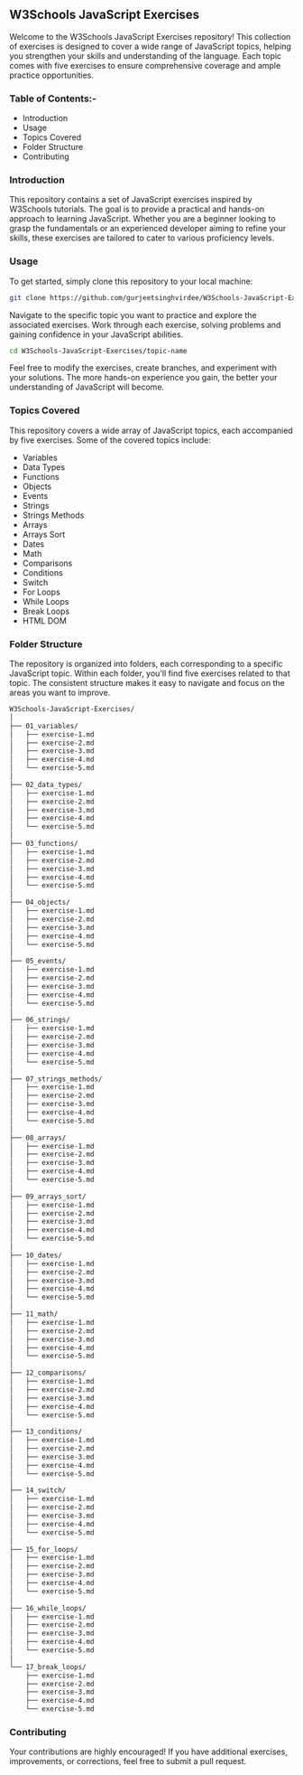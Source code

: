 ## W3Schools JavaScript Exercises

Welcome to the W3Schools JavaScript Exercises repository! This collection of exercises is designed to cover a wide range of JavaScript topics, helping you strengthen your skills and understanding of the language. Each topic comes with five exercises to ensure comprehensive coverage and ample practice opportunities.

### Table of Contents:-
- Introduction
- Usage
- Topics Covered
- Folder Structure
- Contributing
  
### Introduction
This repository contains a set of JavaScript exercises inspired by W3Schools tutorials. The goal is to provide a practical and hands-on approach to learning JavaScript. Whether you are a beginner looking to grasp the fundamentals or an experienced developer aiming to refine your skills, these exercises are tailored to cater to various proficiency levels.

### Usage
To get started, simply clone this repository to your local machine:

```bash
git clone https://github.com/gurjeetsinghvirdee/W3Schools-JavaScript-Exercises.git
```

Navigate to the specific topic you want to practice and explore the associated exercises. Work through each exercise, solving problems and gaining confidence in your JavaScript abilities.

```bash
cd W3Schools-JavaScript-Exercises/topic-name
```

Feel free to modify the exercises, create branches, and experiment with your solutions. The more hands-on experience you gain, the better your understanding of JavaScript will become.

### Topics Covered
This repository covers a wide array of JavaScript topics, each accompanied by five exercises. Some of the covered topics include:

- Variables
- Data Types
- Functions
- Objects
- Events
- Strings
- Strings Methods
- Arrays
- Arrays Sort
- Dates
- Math
- Comparisons
- Conditions
- Switch
- For Loops
- While Loops
- Break Loops
- HTML DOM

### Folder Structure
The repository is organized into folders, each corresponding to a specific JavaScript topic. Within each folder, you'll find five exercises related to that topic. The consistent structure makes it easy to navigate and focus on the areas you want to improve.

```bash
W3Schools-JavaScript-Exercises/
│
├── 01_variables/
│   ├── exercise-1.md
│   ├── exercise-2.md
│   ├── exercise-3.md
│   ├── exercise-4.md
│   └── exercise-5.md
│
├── 02_data_types/
│   ├── exercise-1.md
│   ├── exercise-2.md
│   ├── exercise-3.md
│   ├── exercise-4.md
│   └── exercise-5.md
│
├── 03_functions/
│   ├── exercise-1.md
│   ├── exercise-2.md
│   ├── exercise-3.md
│   ├── exercise-4.md
│   └── exercise-5.md
│
├── 04_objects/
│   ├── exercise-1.md
│   ├── exercise-2.md
│   ├── exercise-3.md
│   ├── exercise-4.md
│   └── exercise-5.md
│
├── 05_events/
│   ├── exercise-1.md
│   ├── exercise-2.md
│   ├── exercise-3.md
│   ├── exercise-4.md
│   └── exercise-5.md
│
├── 06_strings/
│   ├── exercise-1.md
│   ├── exercise-2.md
│   ├── exercise-3.md
│   ├── exercise-4.md
│   └── exercise-5.md
│
├── 07_strings_methods/
│   ├── exercise-1.md
│   ├── exercise-2.md
│   ├── exercise-3.md
│   ├── exercise-4.md
│   └── exercise-5.md
│
├── 08_arrays/
│   ├── exercise-1.md
│   ├── exercise-2.md
│   ├── exercise-3.md
│   ├── exercise-4.md
│   └── exercise-5.md
│
├── 09_arrays_sort/
│   ├── exercise-1.md
│   ├── exercise-2.md
│   ├── exercise-3.md
│   ├── exercise-4.md
│   └── exercise-5.md
│
├── 10_dates/
│   ├── exercise-1.md
│   ├── exercise-2.md
│   ├── exercise-3.md
│   ├── exercise-4.md
│   └── exercise-5.md
│
├── 11_math/
│   ├── exercise-1.md
│   ├── exercise-2.md
│   ├── exercise-3.md
│   ├── exercise-4.md
│   └── exercise-5.md
│
├── 12_comparisons/
│   ├── exercise-1.md
│   ├── exercise-2.md
│   ├── exercise-3.md
│   ├── exercise-4.md
│   └── exercise-5.md
│
├── 13_conditions/
│   ├── exercise-1.md
│   ├── exercise-2.md
│   ├── exercise-3.md
│   ├── exercise-4.md
│   └── exercise-5.md
│
├── 14_switch/
│   ├── exercise-1.md
│   ├── exercise-2.md
│   ├── exercise-3.md
│   ├── exercise-4.md
│   └── exercise-5.md
│
├── 15_for_loops/
│   ├── exercise-1.md
│   ├── exercise-2.md
│   ├── exercise-3.md
│   ├── exercise-4.md
│   └── exercise-5.md
│
├── 16_while_loops/
│   ├── exercise-1.md
│   ├── exercise-2.md
│   ├── exercise-3.md
│   ├── exercise-4.md
│   └── exercise-5.md
│
└── 17_break_loops/
    ├── exercise-1.md
    ├── exercise-2.md
    ├── exercise-3.md
    ├── exercise-4.md
    └── exercise-5.md
```

### Contributing
Your contributions are highly encouraged! If you have additional exercises, improvements, or corrections, feel free to submit a pull request. 
